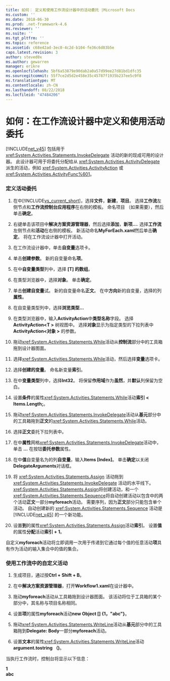 ```yaml
---
title: 如何： 定义和使用工作流设计器中的活动委托 |Microsoft Docs
ms.custom: ''
ms.date: 2018-06-30
ms.prod: .net-framework-4.6
ms.reviewer: ''
ms.suite: ''
ms.tgt_pltfrm: ''
ms.topic: reference
ms.assetid: c68e42ad-3ec0-4c2d-b104-fe36c6d83b5e
caps.latest.revision: 3
author: steved0x
ms.author: gewarren
manager: erikre
ms.openlocfilehash: 5bf6a53879e90dab2a0a57d99ee27d81bd1dfc35
ms.sourcegitcommit: 55f7ce2d5d2e458e35c45787f1935b237ee5c9f8
ms.translationtype: MT
ms.contentlocale: zh-CN
ms.lasthandoff: 08/22/2018
ms.locfileid: "47484206"
---
```

# <a name="how-to-define-and-consume-activity-delegates-in-the-workflow-designer"></a>如何：在工作流设计器中定义和使用活动委托
[!INCLUDE[net_v45](../includes/net-v45-md.md)] 包括用于 <xref:System.Activities.Statements.InvokeDelegate> 活动的新的现成可用的设计器。  此设计器可用于将委托分配给从 <xref:System.Activities.ActivityDelegate> 派生的活动，例如 <xref:System.Activities.ActivityAction> 或 <xref:System.Activities.ActivityFunc%601>。  
  
### <a name="define-an-activity-delegate"></a>定义活动委托  
  
1.  在中[!INCLUDE[vs_current_short](../includes/vs-current-short-md.md)]，选择**文件**，**新建**，**项目**。 选择**工作流**左侧节点和**工作流控制台应用程序**在右侧的模板。 命名项目 （如果需要），然后单击**确定**。  
  
2.  右键单击该项目中**解决方案资源管理器**，然后选择**添加**，**新项...**. 选择**工作流**左侧节点和**活动**在右侧的模板。 新活动命名**MyForEach.xaml**然后单击**确定**。 将在工作流设计器中打开活动。  
  
3.  在工作流设计器中，单击**自变量**选项卡。  
  
4.  单击**创建参数**。 新的自变量命名**项**。  
  
5.  在中**自变量类型**列中，选择 **[T] 的数组**。  
  
6.  在类型浏览器中，选择**对象**。 单击**确定**。  
  
7.  单击**创建自变量**试。 新的自变量命名**正文**。 在中**方向**新的自变量，选择的列**属性**。  
  
8.  在自变量类型列中，选择**浏览类型...**  
  
9. 在类型浏览器中，输入**ActivityAction**中**类型名称**字段。 选择**ActivityAction\<T >** 树视图中。 选择**对象**显示为指定类型的下拉列表中**ActivityAction\<对象 >** 的参数。  
  
10. 拖动<xref:System.Activities.Statements.While>活动从**控制流**部分中的工具箱拖到设计器图面。  
  
11. 选择<xref:System.Activities.Statements.While>活动，然后选择**变量**选项卡。  
  
12. 选择**创建的变量**。 命名新变量**索引**。  
  
13. 在中**变量类型**列中，选择**Int32**。 将保留**作用域**作为**虽然**，并**默认**列保留为空白。  
  
14. 设置**条件**的属性<xref:System.Activities.Statements.While>活动**索引 < Items.Length;**。  
  
15. 拖动<xref:System.Activities.Statements.InvokeDelegate>活动从**基元**部分中的工具箱拖到**正文**的<xref:System.Activities.Statements.While>活动。  
  
16. 选择**正文**委托下拉列表中。  
  
17. 在中**属性**网格<xref:System.Activities.Statements.InvokeDelegate>活动中，单击 **...** 在按钮**委托参数**属性。  
  
18. 在中**值**自变量名为的列**自变量**，输入**Items [Index]**。 单击**确定**以关闭**DelegateArguments**对话框。  
  
19. 将 <xref:System.Activities.Statements.Assign> 活动拖到 <xref:System.Activities.Statements.InvokeDelegate> 活动的水平线下。 <xref:System.Activities.Statements.Assign>将创建活动，和一个<xref:System.Activities.Statements.Sequence>将自动创建活动以包含中的两个活动**正文**一部分**myforeach**活动。 需要序列，因为**正文**部分只能包含单个活动。 自动创建新的 <xref:System.Activities.Statements.Sequence> 活动是 [!INCLUDE[net_v45](../includes/net-v45-md.md)] 的一个新功能。  
  
20. 设置**到**的属性<xref:System.Activities.Statements.Assign>活动**索引**。 设置**值**的属性**分配**活动**索引 + 1**。  
  
 自定义**myforeach**活动将立即调用一次用于传递到它通过每个值的任意活动**项**具有作为活动的输入集合中的值的集合。  
  
### <a name="use-the-custom-activity-in-a-workflow"></a>使用工作流中的自定义活动  
  
1.  生成项目，通过按**Ctrl + Shift + B**。  
  
2.  在中**解决方案资源管理器**，打开**Workflow1.xaml**在设计器中。  
  
3.  拖动**myforeach**活动从工具箱拖到设计器图面。 该活动将位于工具箱的某个部分中，其名称与项目名称相同。  
  
4.  设置**项**的属性**myforeach**活动**new Object [] {1，"abc"}**。  
  
5.  拖动<xref:System.Activities.Statements.WriteLine>活动从**基元**部分中的工具箱拖到**Delegate: Body**一部分**myforeach**活动。  
  
6.  设置**文本**的属性<xref:System.Activities.Statements.WriteLine>活动**argument.tostring （)**。  
  
 当执行工作流时，控制台将显示以下信息：  
  
 **1**   
**abc**
